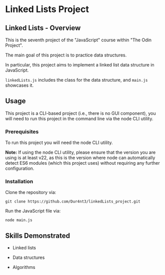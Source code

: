 # Linked Lists Project

## Linked Lists - Overview

This is the seventh project of the "JavaScript" course within "The Odin Project".

The main goal of this project is to practice data structures.

In particular, this project aims to implement a linked list data structure in JavaScript.

`linkedLists.js` includes the class for the data structure, and `main.js` showcases it.

## Usage

This project is a CLI-based project (i.e., there is no GUI component), you will need to run this project in the command line via the node CLI utility.

### Prerequisites

To run this project you will need the node CLI utility.

**Note:** If using the node CLI utility, please ensure that the version you are using is at least v22, as this is the version where node can automatically detect ES6 modules (which this project uses) without requiring any further configuration.

### Installation

Clone the repository via:

`git clone https://github.com/Dur4nt3/linkedLists_project.git`

Run the JavaScript file via:

`node main.js`

## Skills Demonstrated

- Linked lists

- Data structures

- Algorithms
